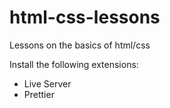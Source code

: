 # html-css-lessons
Lessons on the basics of html/css

Install the following extensions:

- Live Server
- Prettier
